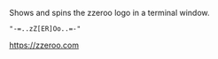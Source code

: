 Shows and spins the zzeroo logo in a terminal window.

```text
"-=..zZ[ER]Oo..=-"
```

https://zzeroo.com


